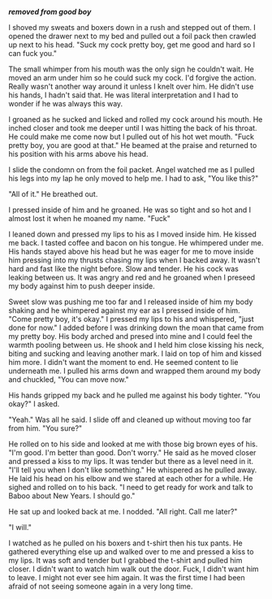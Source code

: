 ***removed from good boy***

I shoved my sweats and boxers down in a rush and stepped out of them.  I opened the drawer next to my bed and pulled out a foil pack then crawled up next to his head.  "Suck my cock pretty boy, get me good and hard so I can fuck you."

The small whimper from his mouth was the only sign he couldn't wait.  He moved an arm under him so he could suck my cock.  I'd forgive the action.  Really wasn't another way around it unless I knelt over him.  He didn't use his hands, I hadn't said that.  He was literal interpretation and I had to wonder if he was always this way.

I groaned as he sucked and licked and rolled my cock around his mouth.  He inched closer and took me deeper until I was hitting the back of his throat.  He could make me come now but I pulled out of his hot wet mouth.  "Fuck pretty boy, you are good at that."  He beamed at the praise and returned to his position with his arms above his head.

I slide the condomn on from the foil packet.   Angel watched me as I pulled his legs into my lap he only moved to help me.  I had to ask, "You like this?"

"All of it."  He breathed out.

I pressed inside of him and he groaned.  He was so tight and so hot and I almost lost it when he moaned my name.  "Fuck"

I leaned down and pressed my lips to his as I moved inside him.  He kissed me back.  I tasted coffee and bacon on his tongue.  He whimpered under me.  His hands stayed above his head but he was eager for me to move inside him pressing into my thrusts chasing my lips when I backed away.  It wasn't hard and fast like the night before.  Slow and tender.  He his cock was leaking between us.  It was angry and red and he groaned when I preseed my body against him to push deeper inside.

Sweet slow was pushing me too far and I released inside of him my body shaking and he whimpered against my ear as I pressed inside of him.  "Come pretty boy, it's okay."  I pressed my lips to his and whispered, "just done for now." I added before I was drinking down the moan that came from my pretty boy.  His body arched and presed into mine and I could feel the warmth pooling between us.  He shook and I held him close kissing his neck, biting and sucking and leaving another mark.  I laid on top of him and kissed him more.  I didn't want the moment to end.  He seemed content to lie underneath me.  I pulled his arms down and wrapped them around my body and chuckled, "You can move now."

His hands gripped my back and he pulled me against his body tighter.  "You okay?" I asked.

"Yeah."  Was all he said.  I slide off and cleaned up without moving too far from him.  "You sure?"

He rolled on to his side and looked at me with those big brown eyes of his.  "I'm good.  I'm better than good.  Don't worry."  He said as he moved closer and pressed a kiss to my lips.  It was tender but there as a level need in it.  "I'll tell you when I don't like something."  He whispered as he pulled away.  He laid his head on his elbow and we stared at each other for a while.  He sighed and rolled on to his back.  "I need to get ready for work and talk to Baboo about New Years.  I should go."

He sat up and looked back at me.  I nodded.  "All right.  Call me later?"

"I will."

I watched as he pulled on his boxers and t-shirt then his tux pants.  He gathered everything else up and walked over to me and pressed a kiss to my lips.  It was soft and tender but I grabbed the t-shirt and pulled him closer.  I didn't want to watch him walk out the door.  Fuck, I didn't want him to leave.  I might not ever see him again.  It was the first time I had been afraid of not seeing someone again in a very long time.
